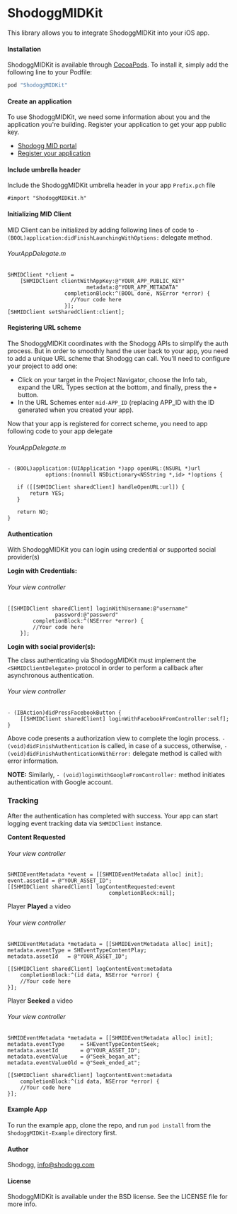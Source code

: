 ShodoggMIDKit
=============

This library allows you to integrate ShodoggMIDKit into your iOS app.

#### Installation
ShodoggMIDKit is available through [CocoaPods](http://cocoapods.org). To install
it, simply add the following line to your Podfile:

```ruby
pod "ShodoggMIDKit"
```

#### Create an application
To use ShodoggMIDKit, we need some information about you and the application you're building. 
Register your application to get your app public key.
	
 * [Shodogg MID portal](https://mid-pilot-dev.shodogg.com/mco-admin/html/index.html#/login)
 * [Register your application](http://shodogg.com)

#### Include umbrella header
Include the ShodoggMIDKit umbrella header in your app `Prefix.pch` file
```obj-c
#import "ShodoggMIDKit.h"
```

#### Initializing MID Client
MID Client can be initialized by adding following lines of code to `- (BOOL)application:didFinishLaunchingWithOptions:` delegate method.
###### YourAppDelegate.m
```obj-c
SHMIDClient *client = 
	[SHMIDClient clientWithAppKey:@"YOUR_APP_PUBLIC_KEY"
						 metadata:@"YOUR_APP_METADATA"
                  completionBlock:^(BOOL done, NSError *error) {
                  	//Your code here
                  }];
[SHMIDClient setSharedClient:client];
```

#### Registering URL scheme
The ShodoggMIDKit coordinates with the Shodogg APIs to simplify the auth process. But in order to smoothly hand the user back to your app, you need to add a unique URL scheme that Shodogg can call. You'll need to configure your project to add one:

 * Click on your target in the Project Navigator, choose the Info tab, expand the URL Types section at the bottom, and finally, press the `+` button.
 * In the URL Schemes enter `mid-APP_ID` (replacing APP_ID with the ID generated when you created your app).

 Now that your app is registered for correct scheme, you need to app following code to your app delegate

###### YourAppDelegate.m
 ```obj-c
 - (BOOL)application:(UIApplication *)app openURL:(NSURL *)url
         	 options:(nonnull NSDictionary<NSString *,id> *)options {
    
    if ([[SHMIDClient sharedClient] handleOpenURL:url]) {
        return YES;
    }
    
    return NO;
}
```

#### Authentication
With ShodoggMIDKit you can login using credential or supported social provider(s)

**Login with Credentials:**
###### Your view controller
```obj-c
[[SHMIDClient sharedClient] loginWithUsername:@"username" 
			   password:@"password" 
	  	completionBlock:^(NSError *error) {
		//Your code here
	}];
```

**Login with social provider(s):**

The class authenticating via ShodoggMIDKit must implement the `<SHMIDClientDelegate>` protocol in order to perform a callback after asynchronous authentication. 
###### Your view controller
```obj-c
- (IBAction)didPressFacebookButton {
	[[SHMIDClient sharedClient] loginWithFacebookFromController:self];
}
```

Above code presents a authorization view to complete the login process. `- (void)didFinishAuthentication` is called, in case of a success, 
otherwise, `- (void)didFinishAuthenticationWithError:` delegate method is called with error information.

**NOTE:** Similarly, `- (void)loginWithGoogleFromController:` method initiates authentication with Google account.

### Tracking
After the authentication has completed with success. Your app can start logging event tracking data via `SHMIDClient` instance.

**Content Requested**
###### Your view controller
```obj-c
SHMIDEventMetadata *event = [[SHMIDEventMetadata alloc] init];
event.assetId = @"YOUR_ASSET_ID";
[[SHMIDClient sharedClient] logContentRequested:event 
								completionBlock:nil];
```

Player **Played** a video
###### Your view controller
```obj-c
SHMIDEventMetadata *metadata = [[SHMIDEventMetadata alloc] init];
metadata.eventType = SHEventTypeContentPlay;
metadata.assetId   = @"YOUR_ASSET_ID";
   
[[SHMIDClient sharedClient] logContentEvent:metadata
	completionBlock:^(id data, NSError *error) {
	//Your code here
}];
```

Player **Seeked** a video
###### Your view controller
```obj-c
SHMIDEventMetadata *metadata = [[SHMIDEventMetadata alloc] init];
metadata.eventType     = SHEventTypeContentSeek;
metadata.assetId       = @"YOUR_ASSET_ID";
metadata.eventValue    = @"Seek_began_at";
metadata.eventValueOld = @"Seek_ended_at";
   
[[SHMIDClient sharedClient] logContentEvent:metadata
	completionBlock:^(id data, NSError *error) {
	//Your code here
}];
```

#### Example App
To run the example app, clone the repo, and run `pod install` from the `ShodoggMIDKit-Example` directory first.

#### Author
Shodogg, info@shodogg.com

#### License
ShodoggMIDKit is available under the BSD license. See the LICENSE file for more info.